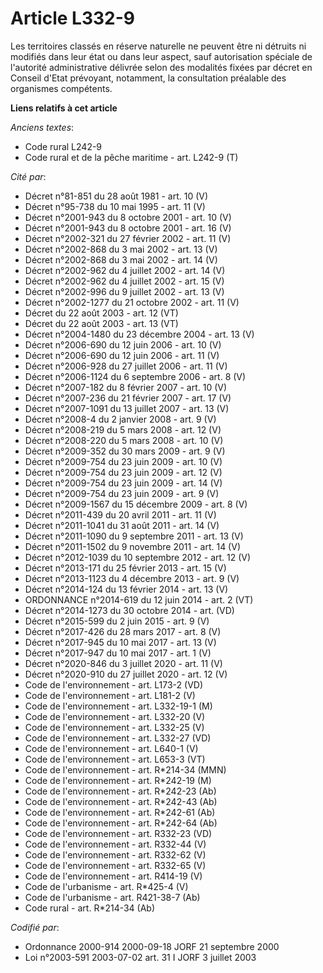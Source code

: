 # Article L332-9

Les territoires classés en réserve naturelle ne peuvent être ni détruits ni modifiés dans leur état ou dans leur aspect, sauf
autorisation spéciale de l'autorité administrative délivrée selon des modalités fixées par décret en Conseil d'Etat
prévoyant, notamment, la consultation préalable des organismes compétents.

**Liens relatifs à cet article**

_Anciens textes_:

  - Code rural L242-9
  - Code rural et de la pêche maritime - art. L242-9 (T)

_Cité par_:

  - Décret n°81-851 du 28 août 1981 - art. 10 (V)
  - Décret n°95-738 du 10 mai 1995 - art. 11 (V)
  - Décret n°2001-943 du 8 octobre 2001 - art. 10 (V)
  - Décret n°2001-943 du 8 octobre 2001 - art. 16 (V)
  - Décret n°2002-321 du 27 février 2002 - art. 11 (V)
  - Décret n°2002-868 du 3 mai 2002 - art. 13 (V)
  - Décret n°2002-868 du 3 mai 2002 - art. 14 (V)
  - Décret n°2002-962 du 4 juillet 2002 - art. 14 (V)
  - Décret n°2002-962 du 4 juillet 2002 - art. 15 (V)
  - Décret n°2002-996 du 9 juillet 2002 - art. 13 (V)
  - Décret n°2002-1277 du 21 octobre 2002 - art. 11 (V)
  - Décret du 22 août 2003 - art. 12 (VT)
  - Décret du 22 août 2003 - art. 13 (VT)
  - Décret n°2004-1480 du 23 décembre 2004 - art. 13 (V)
  - Décret n°2006-690 du 12 juin 2006 - art. 10 (V)
  - Décret n°2006-690 du 12 juin 2006 - art. 11 (V)
  - Décret n°2006-928 du 27 juillet 2006 - art. 11 (V)
  - Décret n°2006-1124 du 6 septembre 2006 - art. 8 (V)
  - Décret n°2007-182 du 8 février 2007 - art. 10 (V)
  - Décret n°2007-236 du 21 février 2007 - art. 17 (V)
  - Décret n°2007-1091 du 13 juillet 2007 - art. 13 (V)
  - Décret n°2008-4 du 2 janvier 2008 - art. 9 (V)
  - Décret n°2008-219 du 5 mars 2008 - art. 12 (V)
  - Décret n°2008-220 du 5 mars 2008 - art. 10 (V)
  - Décret n°2009-352 du 30 mars 2009 - art. 9 (V)
  - Décret n°2009-754 du 23 juin 2009 - art. 10 (V)
  - Décret n°2009-754 du 23 juin 2009 - art. 12 (V)
  - Décret n°2009-754 du 23 juin 2009 - art. 14 (V)
  - Décret n°2009-754 du 23 juin 2009 - art. 9 (V)
  - Décret n°2009-1567 du 15 décembre 2009 - art. 8 (V)
  - Décret n°2011-439 du 20 avril 2011 - art. 11 (V)
  - Décret n°2011-1041 du 31 août 2011 - art. 14 (V)
  - Décret n°2011-1090 du 9 septembre 2011 - art. 13 (V)
  - Décret n°2011-1502 du 9 novembre 2011 - art. 14 (V)
  - Décret n°2012-1039 du 10 septembre 2012 - art. 12 (V)
  - Décret n°2013-171 du 25 février 2013 - art. 15 (V)
  - Décret n°2013-1123 du 4 décembre 2013 - art. 9 (V)
  - Décret n°2014-124 du 13 février 2014 - art. 13 (V)
  - ORDONNANCE n°2014-619 du 12 juin 2014 - art. 2 (VT)
  - Décret n°2014-1273 du 30 octobre 2014 - art. (VD)
  - Décret n°2015-599 du 2 juin 2015 - art. 9 (V)
  - Décret n°2017-426 du 28 mars 2017 - art. 8 (V)
  - Décret n°2017-945 du 10 mai 2017 - art. 13 (V)
  - Décret n°2017-947 du 10 mai 2017 - art. 1 (V)
  - Décret n°2020-846 du 3 juillet 2020 - art. 11 (V)
  - Décret n°2020-910 du 27 juillet 2020 - art. 12 (V)
  - Code de l'environnement - art. L173-2 (VD)
  - Code de l'environnement - art. L181-2 (V)
  - Code de l'environnement - art. L332-19-1 (M)
  - Code de l'environnement - art. L332-20 (V)
  - Code de l'environnement - art. L332-25 (V)
  - Code de l'environnement - art. L332-27 (VD)
  - Code de l'environnement - art. L640-1 (V)
  - Code de l'environnement - art. L653-3 (VT)
  - Code de l'environnement - art. R*214-34 (MMN)
  - Code de l'environnement - art. R*242-19 (M)
  - Code de l'environnement - art. R*242-23 (Ab)
  - Code de l'environnement - art. R*242-43 (Ab)
  - Code de l'environnement - art. R*242-61 (Ab)
  - Code de l'environnement - art. R*242-64 (Ab)
  - Code de l'environnement - art. R332-23 (VD)
  - Code de l'environnement - art. R332-44 (V)
  - Code de l'environnement - art. R332-62 (V)
  - Code de l'environnement - art. R332-65 (V)
  - Code de l'environnement - art. R414-19 (V)
  - Code de l'urbanisme - art. R*425-4 (V)
  - Code de l'urbanisme - art. R421-38-7 (Ab)
  - Code rural - art. R*214-34 (Ab)

_Codifié par_:

  - Ordonnance 2000-914 2000-09-18 JORF 21 septembre 2000
  - Loi n°2003-591 2003-07-02 art. 31 I JORF 3 juillet 2003
